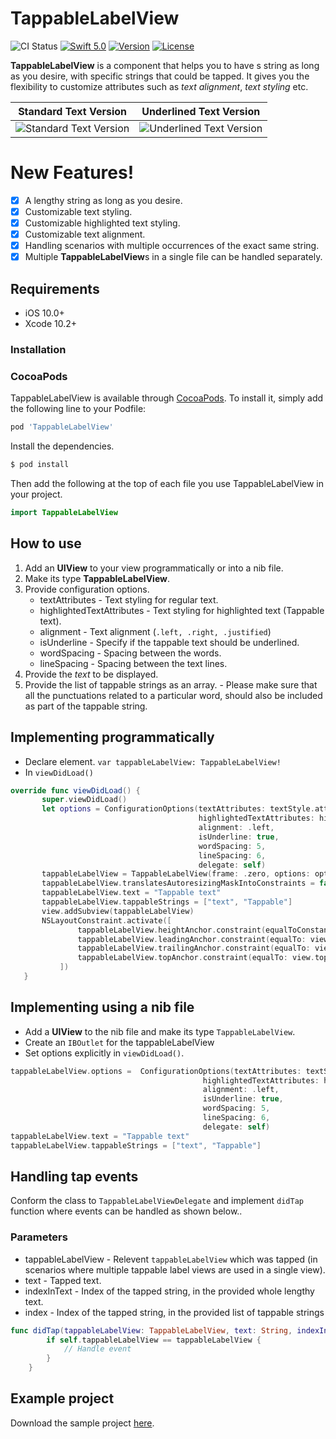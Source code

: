 # TappableLabelView
![CI Status](https://img.shields.io/badge/build-passing-brightgreen)
[![Swift 5.0](https://img.shields.io/badge/Swift-5.0-orange.svg?style=flat)](https://swift.org/)
[![Version](https://img.shields.io/badge/version-1.0.0-blue)](http://cocoapods.org/pods/TappableLabelView)
[![License](https://img.shields.io/badge/license-MIT-red)](http://cocoapods.org/pods/TappableLabelView)

**TappableLabelView** is a component that helps you to have s string as long as you desire, with specific strings that could be tapped. It gives you the flexibility to customize attributes such as *text alignment*, *text styling* etc.

|Standard Text Version|Underlined Text Version|
|--|--|
| ![Standard Text Version](https://giphy.com/gifs/lSnZHsN1dZM00HSHV9/html5) | ![Underlined Text Version](https://giphy.com/gifs/l3aAYFfDOTjPc2OVST/html5) |

# New Features!

- [x] A lengthy string as long as you desire.
- [x] Customizable text styling.
- [x] Customizable highlighted text styling.
- [x] Customizable text alignment.
- [x] Handling scenarios with multiple occurrences of the exact same string.
- [x] Multiple **TappableLabelView**s in a single file can be handled separately.

## Requirements

 - iOS 10.0+
 - Xcode 10.2+

### Installation

### CocoaPods

TappableLabelView is available through [CocoaPods](http://cocoapods.org). To install
it, simply add the following line to your Podfile:

```ruby
pod 'TappableLabelView'
```

Install the dependencies.

```sh
$ pod install
```

Then add the following at the top of each file you use TappableLabelView in your project.
```swift
import TappableLabelView
```

## How to use

 1. Add an **UIView** to your view programmatically or into a nib file.
 2. Make its type **TappableLabelView**.
 3. Provide configuration options.
	 - textAttributes - Text styling for regular text.
	 - highlightedTextAttributes - Text styling for highlighted text (Tappable text).
	 - alignment - Text alignment (`.left, .right, .justified`)
	 -  isUnderline - Specify if the tappable text should be underlined.
	 - wordSpacing - Spacing between the words.
	 - lineSpacing - Spacing between the text lines.
 4. Provide the *text* to be displayed.
 5. Provide the list of tappable strings as an array. - Please make sure that all the punctuations related to a particular word, should also be included as part of the tappable string.
 
## Implementing programmatically

 - Declare element.
	`var tappableLabelView: TappableLabelView!`
 - In `viewDidLoad()`
 ```swift
 override func viewDidLoad() {
        super.viewDidLoad()
        let options = ConfigurationOptions(textAttributes: textStyle.attributes,
                                           highlightedTextAttributes: highlightedTextStyle.attributes,
                                           alignment: .left,
                                           isUnderline: true,
                                           wordSpacing: 5,
                                           lineSpacing: 6,
                                           delegate: self)
        tappableLabelView = TappableLabelView(frame: .zero, options: options)
        tappableLabelView.translatesAutoresizingMaskIntoConstraints = false
        tappableLabelView.text = "Tappable text"
        tappableLabelView.tappableStrings = ["text", "Tappable"]
        view.addSubview(tappableLabelView)
        NSLayoutConstraint.activate([
                tappableLabelView.heightAnchor.constraint(equalToConstant: 200),
                tappableLabelView.leadingAnchor.constraint(equalTo: view.leadingAnchor),
                tappableLabelView.trailingAnchor.constraint(equalTo: view.trailingAnchor),
                tappableLabelView.topAnchor.constraint(equalTo: view.topAnchor)
            ])
    }
 ```
 
 ## Implementing using a nib file
 - Add a **UIView** to the nib file and make its type `TappableLabelView`.
 - Create an `IBOutlet` for the tappableLabelView
 - Set options explicitly in `viewDidLoad()`.
```swift        
tappableLabelView.options =  ConfigurationOptions(textAttributes: textStyle.attributes,
                                           highlightedTextAttributes: highlightedTextStyle.attributes,
                                           alignment: .left,
                                           isUnderline: true,
                                           wordSpacing: 5,
                                           lineSpacing: 6,
                                           delegate: self)
tappableLabelView.text = "Tappable text"
tappableLabelView.tappableStrings = ["text", "Tappable"]
```


## Handling tap events
Conform the class to `TappableLabelViewDelegate` and implement `didTap` function where events can be handled as shown below..
### Parameters
- tappableLabelView - Relevent `tappableLabelView` which was tapped (in scenarios where multiple tappable label views are used in a single view).
- text - Tapped text.
- indexInText - Index of the tapped string, in the provided whole lengthy text.
- index - Index of the tapped string, in the provided list of tappable strings
```swift
func didTap(tappableLabelView: TappableLabelView, text: String, indexInText: Int, index: Int) {
        if self.tappableLabelView == tappableLabelView {
            // Handle event
        }
    }
```

## Example project
Download the sample project [here](https://github.com/malinkas86/TappableLabelViewExample).

